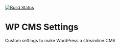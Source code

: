 [![Build Status](https://travis-ci.org/jawittdesigns/wp-cms-settings.svg?branch=master)](https://travis-ci.org/jawittdesigns/wp-cms-settings)

# WP CMS Settings
Custom settings to make WordPress a streamline CMS
